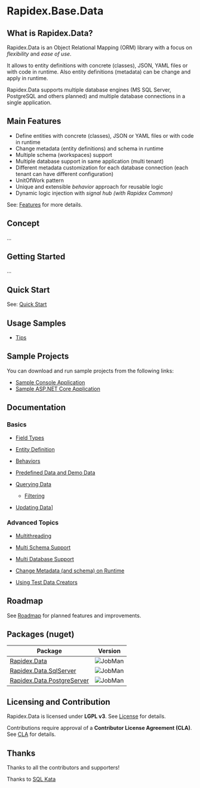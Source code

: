 # Rapidex.Base.Data

## What is Rapidex.Data?

Rapidex.Data is an Object Relational Mapping (ORM) library with a focus on *flexibility* and *ease of use*. 

It allows to entity definitions with concrete (classes), JSON, YAML files or with code in runtime. Also entity definitions (metadata) can be change and apply in runtime.

Rapidex.Data supports multiple database engines (MS SQL Server, PostgreSQL and others planned) and multiple database connections in a single application.

## Main Features

- Define entities with concrete (classes), JSON or YAML files or with code in runtime 
- Change metadata (entity definitions) and schema in runtime
- Multiple schema (workspaces) support
- Multiple database support in same application (multi tenant)
- Different metadata customization for each database connection (each tenant can have different configuration)
- UnitOfWork pattern
- Unique and extensible *behavior* approach for reusable logic
- Dynamic logic injection with *signal hub (with Rapidex Common)* 

See: [Features](/docs/Features-detailed.md) for more details.


## Concept

...

## Getting Started

...

## Quick Start


See: [Quick Start](/docs/QuickStart.md) 

## Usage Samples

- [Tips](/docs/UsageAndTips.md)


## Sample Projects

You can download and run sample projects from the following links:

- [Sample Console Application](/samples/Rapidex.Data.ConsoleApp)
- [Sample ASP.NET Core Application](/samples/Rapidex.Data.AspNetCoreApp)

## Documentation

### Basics

- [Field Types](/docs/FieldTypes.md)

- [Entity Definition](/docs/EntityDefinition.md)

- [Behaviors](/docs/Behaviors.md)

- [Predefined Data and Demo Data](/docs/PredefinedData.md)

- [Querying Data](/docs/QueryingData.md)
  - [Filtering](/docs/Filtering.md)

- [Updating Data](/docs/UpdatingData.md)]

### Advanced Topics

- [Multithreading](/docs/Multithreading.md)

- [Multi Schema Support](/docs/MultiSchemaManagement.md)

- [Multi Database Support](/docs/MultiDatabaseManagement.md)

- [Change Metadata (and schema) on Runtime](/docs/RuntimeChanges.md)

- [Using Test Data Creators](/docs/TestDataCreators.md)

## Roadmap

See [Roadmap](/docs/Roadmap.md) for planned features and improvements.

## Packages (nuget)

| Package | Version |
|---|---|
|[Rapidex.Data](https://www.nuget.org/packages/abc/)|![JobMan](https://img.shields.io/nuget/v/abc)|
|[Rapidex.Data.SqlServer](https://www.nuget.org/packages/abc/)|![JobMan](https://img.shields.io/nuget/v/abc)|
|[Rapidex.Data.PostgreServer](https://www.nuget.org/packages/abc/)|![JobMan](https://img.shields.io/nuget/v/abc)|

## Licensing and Contribution

Rapidex.Data is licensed under **LGPL v3**. See [License](LICENSE) for details.  

Contributions require approval of a **Contributor License Agreement (CLA)**. See [CLA](/docs/license/CONTRIBUTOR_LICENSE_AGREEMENT.md) for details.

## Thanks 

Thanks to all the contributors and supporters!

Thanks to [SQL Kata](https://sqlkata.com/)